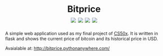 <h1 align="center">
  Bitprice
  <div>
    <img src="https://img.shields.io/badge/Flask-Python-brightgreen"/>
    <img src="https://img.shields.io/badge/HTML5-red"/>
    <img src="https://img.shields.io/badge/CSS3-purple"/>
    <img src="https://img.shields.io/badge/JavaScript-yellow"/>
  </div>
</h1>

A simple web application used as my final project of [CS50x](https://cs50.harvard.edu/x/2020/). It is written in flask and shows the current price of bitcoin and its historical price in USD.

Avaialable at: http://bitprice.pythonanywhere.com/
